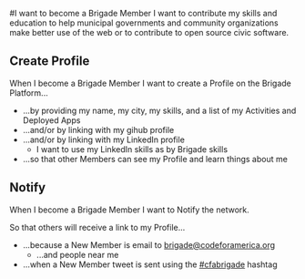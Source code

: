 #I want to become a Brigade Member
I want to contribute my skills and education to help municipal governments and community organizations make better use of the web or to contribute to open source civic software.

## Create Profile
When I become a Brigade Member I want to create a Profile on the Brigade Platform...
* ...by providing my name, my city, my skills, and a list of my Activities and Deployed Apps
* ...and/or by linking with my gihub profile
* ...and/or by linking with my LinkedIn profile
  * I want to use my LinkedIn skills as by Brigade skills 
* ...so that other Members can see my Profile and learn things about me

## Notify
When I become a Brigade Member I want to Notify the network.

So that others will receive a link to my Profile...

* ...because a New Member is email to brigade@codeforamerica.org
  * ...and people near me
* ...when a New Member tweet is sent using the [#cfabrigade](https://twitter.com/#!/search/%23cfabrigade) hashtag